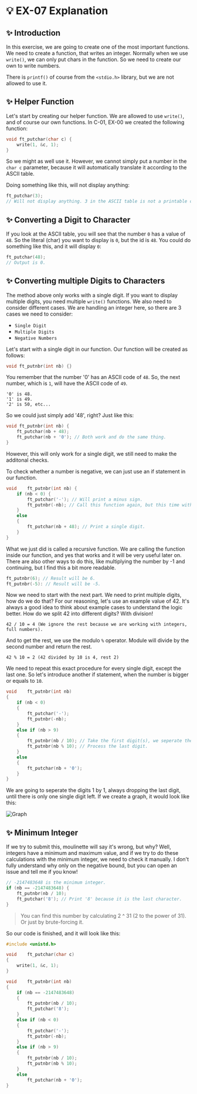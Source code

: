 # 💡 EX-07 Explanation

## ✨ Introduction

In this exercise, we are going to create one of the most important functions. We need to create a function,
that writes an integer. Normally when we use `write()`, we can only put chars in the function. So we need
to create our own to write numbers.

There is `printf()` of course from the `<stdio.h>` library, but we are not allowed to use it.

## ✨ Helper Function

Let's start by creating our helper function. We are allowed to use `write()`, and of course our own
functions. In C-01, EX-00 we created the following function:
```c
void ft_putchar(char c) {
    write(1, &c, 1);
}
```

So we might as well use it. However, we cannot simply put a number in the `char c` parameter, because it
will automatically translate it according to the ASCII table.

Doing something like this, will not display anything:
```c
ft_putchar(3);
// Will not display anything. 3 in the ASCII table is not a printable character.
```

## ✨ Converting a Digit to Character

If you look at the ASCII table, you will see that the number `0` has a value of `48`. So the literal (char)
you want to display is `0`, but the id is `48`. You could do something like this, and it will display `0`:
```c
ft_putchar(48);
// Output is 0.
```

## ✨ Converting multiple Digits to Characters

The method above only works with a single digit. If you want to display multiple digits, you need multiple
`write()` functions. We also need to consider different cases. We are handling an integer here, so there are 3 cases we need to consider:
- `Single Digit`
- `Multiple Digits`
- `Negative Numbers`

Let's start with a single digit in our function. Our function will be created as follows:
```c
void ft_putnbr(int nb) {}
```

You remember that the number '0' has an ASCII code of `48`. So, the next number, which is `1`, will have the ASCII code of `49`.
```
'0' is 48.
'1' is 49.
'2' is 50, etc...
```

So we could just simply add '48', right? Just like this:
```c
void ft_putnbr(int nb) {
    ft_putchar(nb + 48);
    ft_putchar(nb + '0'); // Both work and do the same thing.
}
```

However, this will only work for a single digit, we still need to make the additonal checks.

To check whether a number is negative, we can just use an if statement in our function.
```c
void	ft_putnbr(int nb) {
	if (nb < 0) {
		ft_putchar('-'); // Will print a minus sign.
		ft_putnbr(-nb); // Call this function again, but this time with the positive number. Minus a minus number is positive.
	}
	else
	{
		ft_putchar(nb + 48); // Print a single digit.
	}
}
```

What we just did is called a recursive function. We are calling the function inside our function, and yes that works and it will be very useful later on. There are also other ways to do this,
like multiplying the number by -1 and continuing, but I find this a bit more readable.
```c
ft_putnbr(6); // Result will be 6.
ft_putnbr(-5): // Result will be -5.
```

Now we need to start with the next part. We need to print multiple digits, how do we do that? For our reasoning, let's use an example value of 42. It's always a good idea to think about
example cases to understand the logic better. How do we split 42 into different digits? With division!
```
42 / 10 = 4 (We ignore the rest because we are working with integers, full numbers).
```

And to get the rest, we use the modulo `%` operator. Module will divide by the second number and return the rest.
```
42 % 10 = 2 (42 divided by 10 is 4, rest 2)
```

We need to repeat this exact procedure for every single digit, except the last one. So let's introduce another if statement, when the number is bigger or equals to `10`.
```c
void	ft_putnbr(int nb)
{
	if (nb < 0)
	{
		ft_putchar('-');
		ft_putnbr(-nb);
	}
	else if (nb > 9)
	{
		ft_putnbr(nb / 10); // Take the first digit(s), we seperate the last digit.
		ft_putnbr(nb % 10); // Process the last digit.
	}
	else
	{
		ft_putchar(nb + '0');
	}
}
```

We are going to seperate the digits 1 by 1, always dropping the last digit, until there is only one single digit left. If we create a graph, it would look like this:

![Graph](https://github.com/user-attachments/assets/033b29ee-94a1-4afe-9575-4df287eaf3a7)

## ✨ Minimum Integer

If we try to submit this, moulinette will say it's wrong, but why? Well, integers have a minimum and maximum value, and if we try to do these calculations with the minimum integer, we
need to check it manually. I don't fully understand why only on the negative bound, but you can open an issue and tell me if you know!
```c
// -2147483648 is the minimum integer.
if (nb == -2147483648) {
    ft_putnbr(nb / 10);
    ft_putchar('8'); // Print '8' because it is the last character.
}
```
> You can find this number by calculating 2 ^ 31 (2 to the power of 31). Or just by brute-forcing it.

So our code is finished, and it will look like this:
```c
#include <unistd.h>

void	ft_putchar(char c)
{
	write(1, &c, 1);
}

void	ft_putnbr(int nb)
{
	if (nb == -2147483648)
	{
		ft_putnbr(nb / 10);
		ft_putchar('8');
	}
	else if (nb < 0)
	{
		ft_putchar('-');
		ft_putnbr(-nb);
	}
	else if (nb > 9)
	{
		ft_putnbr(nb / 10);
		ft_putnbr(nb % 10);
	}
	else
		ft_putchar(nb + '0');
}
```
